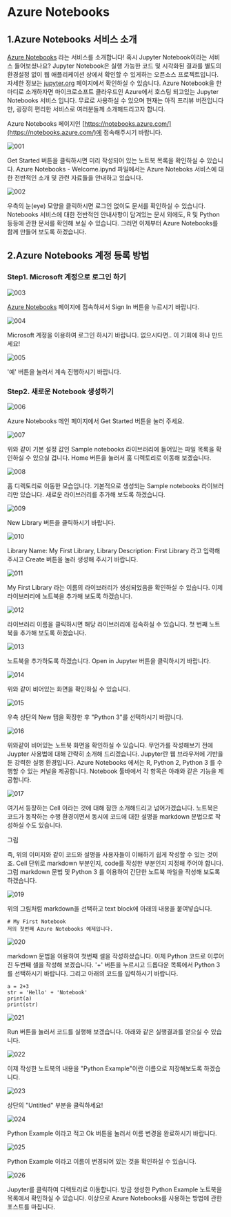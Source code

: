 # Azure Notebooks

## 1.Azure Notebooks 서비스 소개 
[Azure Notebooks](https://notebooks.azure.com/) 라는 서비스를 소개합니다! 혹시 Jupyter Notebook이라는 서비스 들어보셨나요? Jupyter Notebook은 실행 가능한 코드 및 시각화된 결과를 별도의 환경설정 없이 웹 애플리케이션 상에서 확인할 수 있게하는 오픈소스 프로젝트입니다. 
자세한 정보는 [jupyter.org](http://jupyter.org/) 페이지에서 확인하실 수 있습니다. Azure Notebook을 한마디로 소개하자면 마이크로소프트 클라우드인 Azure에서 호스팅 되고있는 Jupyter Notebooks 서비스 입니다. 
무료로 사용하실 수 있으며 현재는 아직 프리뷰 버전입니다만, 굉장히 편리한 서비스로 여러분들께 소개해드리고자 합니다. 

Azure Notebooks 페이지인 [https://notebooks.azure.com/](https://notebooks.azure.com/)에 접속해주시기 바랍니다. 

![001](./images/notebooks/001.jpg) 

Get Started 버튼을 클릭하시면 미리 작성되어 있는 노트북 목록을 확인하실 수 있습니다. Azure Notebooks - Welcome.ipynd 파일에서는 Azure Noteboks 서비스에 대한 전반적인 소개 및 관련 자료들을 안내하고 있습니다. 

![002](./images/notebooks/002.jpg) 

우측의 눈(eye) 모양을 클릭하시면 로그인 없이도 문서를 확인하실 수 있습니다. Notebooks 서비스에 대한 전반적인 안내사항이 담겨있는 문서 외에도, R 및 Python 등등에 관한 문서를 확인해 보실 수 있습니다. 
그러면 이제부터 Azure Notebooks를 함께 만들어 보도록 하겠습니다.  

## 2.Azure Notebooks 계정 등록 방법

### Step1. Microsoft 계정으로 로그인 하기
![003](./images/notebooks/003.jpg) 

[Azure Notebooks](https://notebooks.azure.com/) 페이지에 접속하셔서 Sign In 버튼을 누르시기 바랍니다. 

![004](./images/notebooks/004.jpg) 

Microsoft 계정을 이용하여 로그인 하시기 바랍니다. 없으시다면.. 이 기회에 하나 만드세요!

![005](./images/notebooks/005.jpg)

'예' 버튼을 눌러서 계속 진행하시기 바랍니다.

### Step2. 새로운 Notebook 생성하기 
![006](./images/notebooks/006.jpg)

Azure Notebooks 메인 페이지에서 Get Started 버튼을 눌러 주세요.

![007](./images/notebooks/007.jpg)

위와 같이 기본 설정 값인 Sample notebooks 라이브러리에 들어있는 파일 목록을 확인하실 수 있으실 겁니다.
Home 버튼을 눌러서 홈 디렉토리로 이동해 보겠습니다.

![008](./images/notebooks/008.jpg)

홈 디렉토리로 이동한 모습입니다. 기본적으로 생성되는 Sample notebooks 라이브러리만 있습니다. 새로운 라이브러리를 추가해 보도록 하겠습니다. 

![009](./images/notebooks/009.jpg)

New Library 버튼을 클릭하시기 바랍니다. 

![010](./images/notebooks/010.jpg)

Library Name: My First Library, Library Description: First Library 라고 입력해 주시고 Create 버튼을 눌러 생성해 주시기 바랍니다.

![011](./images/notebooks/011.jpg)

My First Library 라는 이름의 라이브러리가 생성되었음을 확인하실 수 있습니다.
이제 라이브러리에 노트북을 추가해 보도록 하겠습니다.

![012](./images/notebooks/012.jpg)

라이브러리 이름을 클릭하시면 해당 라이브러리에 접속하실 수 있습니다.
첫 번쨰 노트북을 추가해 보도록 하겠습니다.

![013](./images/notebooks/013.jpg)

노트북을 추가하도록 하겠습니다. Open in Jupyter 버튼을 클릭하시기 바랍니다.  

![014](./images/notebooks/014.jpg)

위와 같이 비어있는 화면을 확인하실 수 있습니다. 

![015](./images/notebooks/015.jpg)

우측 상단의 New 탭을 확장한 후 "Python 3"를 선택하시기 바랍니다. 

![016](./images/notebooks/016.jpg)

위와같이 비어있는 노트북 화면을 확인하실 수 있습니다. 
무언가를 작성해보기 전에 Juypter 사용법에 대해 간략히 소개해 드리겠습니다. 
Jupyter란 웹 브라우저에 기반을 둔 강력한 실행 환경입니다. Azure Notebooks 에서는 R, Python 2, Python 3 를 수행할 수 있는 커널을 제공합니다.
Notebook 툴바에서 각 항목은 아래와 같은 기능을 제공합니다.

![017](./images/notebooks/017.jpg)

여기서 등장하는 Cell 이라는 것에 대해 잠깐 소개해드리고 넘어가겠습니다. 
노트북은 코드가 동작하는 수행 환경이면서 동시에 코드에 대한 설명을 markdown 문법으로 작성하실 수도 있습니다. 

그림

즉, 위의 이미지와 같이 코드와 설명을 사용자들이 이해하기 쉽게 작성할 수 있는 것이죠. 
Cell 단위로 markdown 부분인지, code를 작성한 부분인지 지정해 주어야 합니다. 
그럼 markdown 문법 및 Python 3 를 이용하여 간단한 노트북 파일을 작성해 보도록 하겠습니다.

![019](./images/notebooks/019.jpg) 

위의 그림처럼 markdown을 선택하고 text block에 아래의 내용을 붙여넣습니다. 

```
# My First Notebook
저의 첫번째 Azure Notebooks 예제입니다.
```

![020](./images/notebooks/020.jpg) 

markdown 문법을 이용하여 첫번째 셀을 작성하셨습니다. 이제 Python 코드로 이루어진 두번째 셀을 작성해 보겠습니다. 
'+' 버튼을 누르시고 드롭다운 목록에서 Python 3를 선택하시기 바랍니다.
그리고 아래의 코드를 입력하시기 바랍니다.

```
a = 2+3
str = 'Hello' + 'Notebook'
print(a)
print(str)
```

![021](./images/notebooks/021.jpg) 

Run 버튼을 눌러서 코드를 실행해 보겠습니다. 아래와 같은 실행결과를 얻으실 수 있습니다.

![022](./images/notebooks/022.jpg) 

이제 작성한 노트북의 내용을 "Python Example"이란 이름으로 저장해보도록 하겠습니다. 

![023](./images/notebooks/023.jpg) 

상단의 "Untitled" 부분을 클릭하세요!

![024](./images/notebooks/024.jpg) 

Python Example 이라고 적고 Ok 버튼을 눌러서 이름 변경을 완료하시기 바랍니다.

![025](./images/notebooks/025.jpg) 

Python Example 이라고 이름이 변경되어 있는 것을 확인하실 수 있습니다.

![026](./images/notebooks/026.jpg) 

Jupyter를 클릭하여 디렉토리로 이동합니다. 방금 생성한 Python Example 노트북을 목록에서 확인하실 수 있습니다.
이상으로 Azure Notebooks를 사용하는 방법에 관한 포스트를 마칩니다. 




